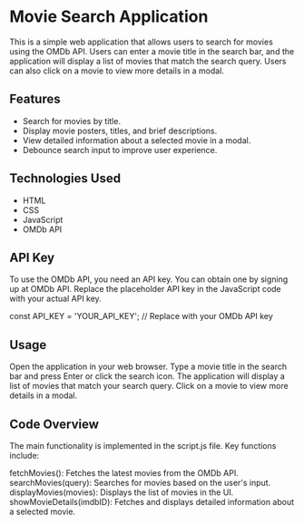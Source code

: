 # Movie Search Application

This is a simple web application that allows users to search for movies using the OMDb API. Users can enter a movie title in the search bar, and the application will display a list of movies that match the search query. Users can also click on a movie to view more details in a modal.

## Features

- Search for movies by title.
- Display movie posters, titles, and brief descriptions.
- View detailed information about a selected movie in a modal.
- Debounce search input to improve user experience.

## Technologies Used

- HTML
- CSS
- JavaScript
- OMDb API


## API Key
To use the OMDb API, you need an API key. You can obtain one by signing up at OMDb API. Replace the placeholder API key in the JavaScript code with your actual API key.

const API_KEY = 'YOUR_API_KEY'; // Replace with your OMDb API key

## Usage
Open the application in your web browser.
Type a movie title in the search bar and press Enter or click the search icon.
The application will display a list of movies that match your search query.
Click on a movie to view more details in a modal.


## Code Overview
The main functionality is implemented in the script.js file. Key functions include:

fetchMovies(): Fetches the latest movies from the OMDb API.
searchMovies(query): Searches for movies based on the user's input.
displayMovies(movies): Displays the list of movies in the UI.
showMovieDetails(imdbID): Fetches and displays detailed information about a selected movie.